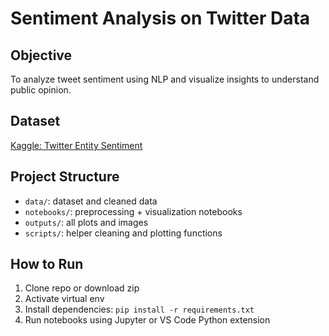 # Sentiment Analysis on Twitter Data

## Objective
To analyze tweet sentiment using NLP and visualize insights to understand public opinion.

## Dataset
[Kaggle: Twitter Entity Sentiment](https://www.kaggle.com/datasets/jp797498e/twitter-entity-sentiment-analysis)

## Project Structure
- `data/`: dataset and cleaned data
- `notebooks/`: preprocessing + visualization notebooks
- `outputs/`: all plots and images
- `scripts/`: helper cleaning and plotting functions

## How to Run
1. Clone repo or download zip
2. Activate virtual env
3. Install dependencies: `pip install -r requirements.txt`
4. Run notebooks using Jupyter or VS Code Python extension

